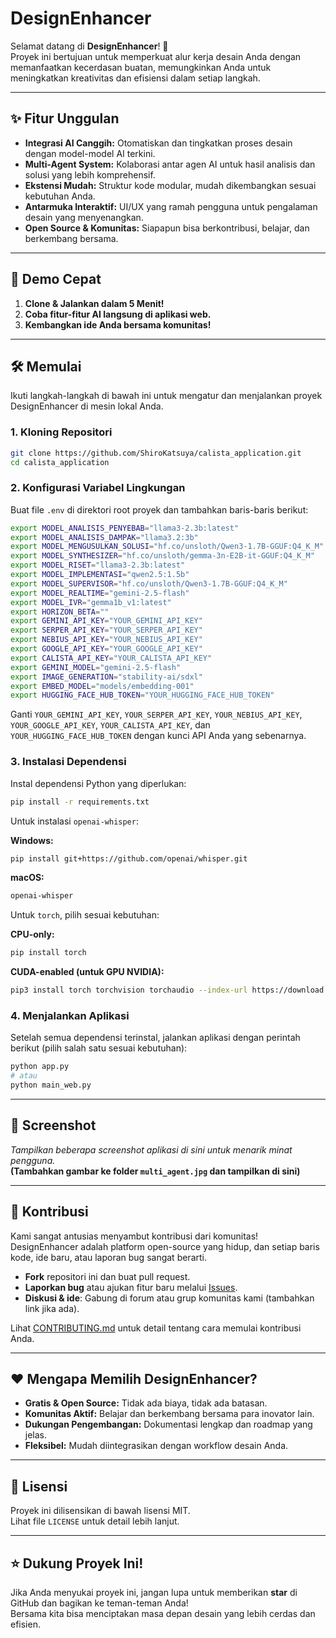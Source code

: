 # DesignEnhancer

Selamat datang di **DesignEnhancer**! 🚀  
Proyek ini bertujuan untuk memperkuat alur kerja desain Anda dengan memanfaatkan kecerdasan buatan, memungkinkan Anda untuk meningkatkan kreativitas dan efisiensi dalam setiap langkah.

---

## ✨ Fitur Unggulan

- **Integrasi AI Canggih:** Otomatiskan dan tingkatkan proses desain dengan model-model AI terkini.
- **Multi-Agent System:** Kolaborasi antar agen AI untuk hasil analisis dan solusi yang lebih komprehensif.
- **Ekstensi Mudah:** Struktur kode modular, mudah dikembangkan sesuai kebutuhan Anda.
- **Antarmuka Interaktif:** UI/UX yang ramah pengguna untuk pengalaman desain yang menyenangkan.
- **Open Source & Komunitas:** Siapapun bisa berkontribusi, belajar, dan berkembang bersama.

---

## 🚀 Demo Cepat

1. **Clone & Jalankan dalam 5 Menit!**
2. **Coba fitur-fitur AI langsung di aplikasi web.**
3. **Kembangkan ide Anda bersama komunitas!**

---

## 🛠️ Memulai

Ikuti langkah-langkah di bawah ini untuk mengatur dan menjalankan proyek DesignEnhancer di mesin lokal Anda.

### 1. Kloning Repositori
```bash
git clone https://github.com/ShiroKatsuya/calista_application.git
cd calista_application
```

### 2. Konfigurasi Variabel Lingkungan

Buat file `.env` di direktori root proyek dan tambahkan baris-baris berikut:

```bash
export MODEL_ANALISIS_PENYEBAB="llama3-2.3b:latest"
export MODEL_ANALISIS_DAMPAK="llama3.2:3b"
export MODEL_MENGUSULKAN_SOLUSI="hf.co/unsloth/Qwen3-1.7B-GGUF:Q4_K_M"
export MODEL_SYNTHESIZER="hf.co/unsloth/gemma-3n-E2B-it-GGUF:Q4_K_M"
export MODEL_RISET="llama3-2.3b:latest"
export MODEL_IMPLEMENTASI="qwen2.5:1.5b"
export MODEL_SUPERVISOR="hf.co/unsloth/Qwen3-1.7B-GGUF:Q4_K_M"
export MODEL_REALTIME="gemini-2.5-flash"
export MODEL_IVR="gemma1b_v1:latest"
export HORIZON_BETA=""
export GEMINI_API_KEY="YOUR_GEMINI_API_KEY"
export SERPER_API_KEY="YOUR_SERPER_API_KEY"
export NEBIUS_API_KEY="YOUR_NEBIUS_API_KEY"
export GOOGLE_API_KEY="YOUR_GOOGLE_API_KEY"
export CALISTA_API_KEY="YOUR_CALISTA_API_KEY"
export GEMINI_MODEL="gemini-2.5-flash"
export IMAGE_GENERATION="stability-ai/sdxl"
export EMBED_MODEL="models/embedding-001"
export HUGGING_FACE_HUB_TOKEN="YOUR_HUGGING_FACE_HUB_TOKEN"
```

Ganti `YOUR_GEMINI_API_KEY`, `YOUR_SERPER_API_KEY`, `YOUR_NEBIUS_API_KEY`, `YOUR_GOOGLE_API_KEY`, `YOUR_CALISTA_API_KEY`, dan `YOUR_HUGGING_FACE_HUB_TOKEN` dengan kunci API Anda yang sebenarnya.

### 3. Instalasi Dependensi

Instal dependensi Python yang diperlukan:

```bash
pip install -r requirements.txt
```

Untuk instalasi `openai-whisper`:

**Windows:**
```bash
pip install git+https://github.com/openai/whisper.git
```

**macOS:**
```bash
openai-whisper
```

Untuk `torch`, pilih sesuai kebutuhan:

**CPU-only:**
```bash
pip install torch
```

**CUDA-enabled (untuk GPU NVIDIA):**
```bash
pip3 install torch torchvision torchaudio --index-url https://download.pytorch.org/whl/cu128
```

### 4. Menjalankan Aplikasi

Setelah semua dependensi terinstal, jalankan aplikasi dengan perintah berikut (pilih salah satu sesuai kebutuhan):

```bash
python app.py
# atau
python main_web.py
```

---

## 📸 Screenshot

_Tampilkan beberapa screenshot aplikasi di sini untuk menarik minat pengguna._  
**(Tambahkan gambar ke folder `multi_agent.jpg` dan tampilkan di sini)**

---

## 🤝 Kontribusi

Kami sangat antusias menyambut kontribusi dari komunitas!  
DesignEnhancer adalah platform open-source yang hidup, dan setiap baris kode, ide baru, atau laporan bug sangat berarti.

- **Fork** repositori ini dan buat pull request.
- **Laporkan bug** atau ajukan fitur baru melalui [Issues](https://github.com/ShiroKatsuya/calista_application/issues).
- **Diskusi & ide**: Gabung di forum atau grup komunitas kami (tambahkan link jika ada).

Lihat [CONTRIBUTING.md](CONTRIBUTING.md) untuk detail tentang cara memulai kontribusi Anda.

---

## ❤️ Mengapa Memilih DesignEnhancer?

- **Gratis & Open Source:** Tidak ada biaya, tidak ada batasan.
- **Komunitas Aktif:** Belajar dan berkembang bersama para inovator lain.
- **Dukungan Pengembangan:** Dokumentasi lengkap dan roadmap yang jelas.
- **Fleksibel:** Mudah diintegrasikan dengan workflow desain Anda.

---

## 📄 Lisensi

Proyek ini dilisensikan di bawah lisensi MIT.  
Lihat file `LICENSE` untuk detail lebih lanjut.

---

## ⭐ Dukung Proyek Ini!

Jika Anda menyukai proyek ini, jangan lupa untuk memberikan **star** di GitHub dan bagikan ke teman-teman Anda!  
Bersama kita bisa menciptakan masa depan desain yang lebih cerdas dan efisien.
